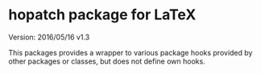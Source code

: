 # hopatch package for LaTeX

Version: 2016/05/16 v1.3

This packages provides a wrapper to various package hooks
provided by other packages or classes, but does not define
own hooks.
